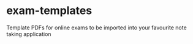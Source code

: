 # exam-templates
Template PDFs for online exams to be imported into your favourite note taking application
